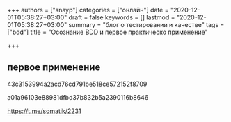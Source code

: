 +++
authors = ["snayp"]
categories = ["онлайн"]
date = "2020-12-01T05:38:27+03:00"
draft = false
keywords = []
lastmod = "2020-12-01T05:38:27+03:00"
summary = "блог о тестировании и качестве"
tags = ["bdd"]
title = "Осознание BDD и первое практическо применение"

+++

## первое применение
43c3153994a2acd76cd791be518ce572152f8709

a01a96103e88981dfbd37b832b5a2390116b8646

https://t.me/somatik/2231